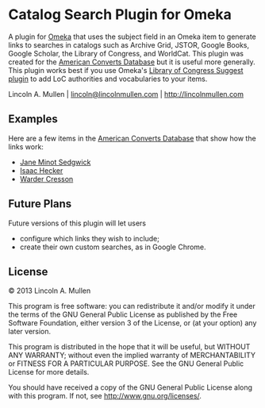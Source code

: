# Catalog Search Plugin for Omeka

A plugin for [Omeka][] that uses the subject field in an Omeka item to
generate links to searches in catalogs such as Archive Grid, JSTOR,
Google Books, Google Scholar, the Library of Congress, and WorldCat.
This plugin was created for the [American Converts Database][] but it is
useful more generally. This plugin works best if you use Omeka's
[Library of Congress Suggest plugin][] to add LoC authorities and
vocabularies to your items.

Lincoln A. Mullen | lincoln@lincolnmullen.com | http://lincolnmullen.com

## Examples

Here are a few items in the [American Converts Database][] that show how
the links work:

-   [Jane Minot Sedgwick][]
-   [Isaac Hecker][]
-   [Warder Cresson][]

## Future Plans

Future versions of this plugin will let users

-   configure which links they wish to include;
-   create their own custom searches, as in Google Chrome.

## License

© 2013 Lincoln A. Mullen

This program is free software: you can redistribute it and/or modify it
under the terms of the GNU General Public License as published by the
Free Software Foundation, either version 3 of the License, or (at your
option) any later version.

This program is distributed in the hope that it will be useful, but
WITHOUT ANY WARRANTY; without even the implied warranty of
MERCHANTABILITY or FITNESS FOR A PARTICULAR PURPOSE. See the GNU General
Public License for more details.

You should have received a copy of the GNU General Public License along
with this program. If not, see http://www.gnu.org/licenses/.

  [Omeka]: http://omeka.org
  [American Converts Database]: http://americanconverts.org
  [Library of Congress Suggest plugin]: http://omeka.org/add-ons/plugins/library-of-congress-suggest/
  [Jane Minot Sedgwick]: http://americanconverts.org/items/show/5
  [Isaac Hecker]: http://americanconverts.org/items/show/3
  [Warder Cresson]: http://americanconverts.org/items/show/7
